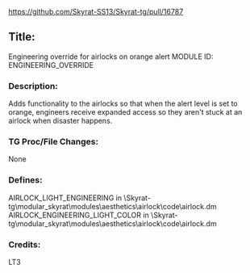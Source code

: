 https://github.com/Skyrat-SS13/Skyrat-tg/pull/16787

## Title:
Engineering override for airlocks on orange alert
MODULE ID: ENGINEERING_OVERRIDE

### Description:
Adds functionality to the airlocks so that when the alert level is set to orange, engineers receive expanded access so they aren't stuck at an airlock when disaster happens.

### TG Proc/File Changes:
None

### Defines:
AIRLOCK_LIGHT_ENGINEERING in \Skyrat-tg\modular_skyrat\modules\aesthetics\airlock\code\airlock.dm
AIRLOCK_ENGINEERING_LIGHT_COLOR in \Skyrat-tg\modular_skyrat\modules\aesthetics\airlock\code\airlock.dm

### Credits:
LT3

